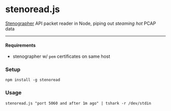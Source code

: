 # stenoread.js
[Stenographer](https://github.com/google/stenographer) API packet reader in Node, piping out *steaming hot* PCAP data

-----

#### Requirements
* stenographer w/ `pem` certificates on same host

### Setup
```
npm install -g stenoread
```
### Usage
```
stenoread.js "port 5060 and after 1m ago" | tshark -r /dev/stdin
```
